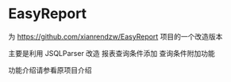 EasyReport
==========

为 https://github.com/xianrendzw/EasyReport 项目的一个改造版本

主要是利用 JSQLParser 改造 报表查询条件添加 查询条件附加功能


功能介绍请参看原项目介绍

